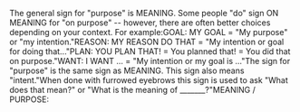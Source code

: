 The general sign for "purpose" is MEANING. Some people "do" sign ON 
	MEANING for "on purpose" -- however, there are often better choices 
	depending on your context. For example:GOAL: MY GOAL = "My purpose" or "my intention."REASON: MY REASON DO THAT = "My intention or goal for doing that..."PLAN: YOU PLAN THAT! = You planned that! = You did that on purpose."WANT: I WANT ... = "My intention or my goal is ..."The sign for "purpose" is the same sign as MEANING. This sign also means 
	"intent."When done with furrowed eyebrows this sign is used to ask "What does that 
	mean?" or "What is the meaning of _______?"MEANING / PURPOSE:
